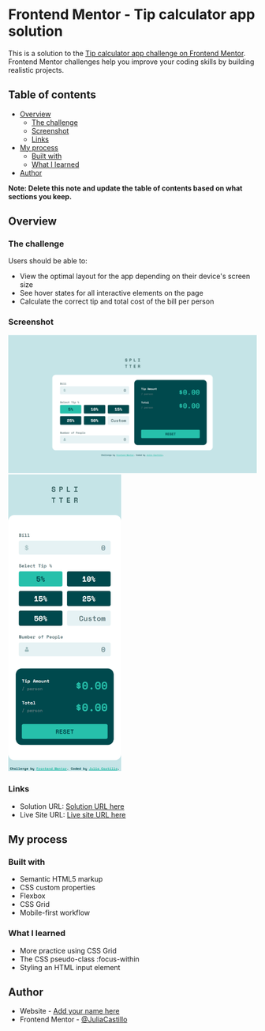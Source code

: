 # Frontend Mentor - Tip calculator app solution

This is a solution to the [Tip calculator app challenge on Frontend Mentor](https://www.frontendmentor.io/challenges/tip-calculator-app-ugJNGbJUX). Frontend Mentor challenges help you improve your coding skills by building realistic projects.

## Table of contents

- [Overview](#overview)
  - [The challenge](#the-challenge)
  - [Screenshot](#screenshot)
  - [Links](#links)
- [My process](#my-process)
  - [Built with](#built-with)
  - [What I learned](#what-i-learned)
- [Author](#author)

**Note: Delete this note and update the table of contents based on what sections you keep.**

## Overview

### The challenge

Users should be able to:

- View the optimal layout for the app depending on their device's screen size
- See hover states for all interactive elements on the page
- Calculate the correct tip and total cost of the bill per person

### Screenshot

![Desktop screenshot](screenshots/FM-tip-calculator-screenshot-desktop.png)
<img src="screenshots/FM-tip-calculator-screenshot-mobile.png" alt="Mobile screenshot" height="600"/>

### Links

- Solution URL: [Solution URL here](https://www.frontendmentor.io/solutions/tip-calculator-using-css-grid-and-js-fETEm7Esd)
- Live Site URL: [Live site URL here](https://juliacastillo.github.io/FM-tip-calculator-app/)

## My process

### Built with

- Semantic HTML5 markup
- CSS custom properties
- Flexbox
- CSS Grid
- Mobile-first workflow


### What I learned

- More practice using CSS Grid
- The CSS pseudo-class :focus-within
- Styling an HTML input element


## Author

- Website - [Add your name here](https://www.your-site.com)
- Frontend Mentor - [@JuliaCastillo](https://www.frontendmentor.io/profile/JuliaCastillo)



